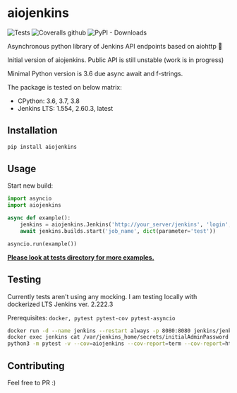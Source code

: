 # aiojenkins

![Tests](https://github.com/pbelskiy/aiojenkins/workflows/Tests/badge.svg)
![Coveralls github](https://img.shields.io/coveralls/github/pbelskiy/aiojenkins?label=Coverage)
![PyPI - Downloads](https://img.shields.io/pypi/dm/aiojenkins?color=1&label=Downloads)

Asynchronous python library of Jenkins API endpoints based on aiohttp 🥳

Initial version of aiojenkins. Public API is still unstable (work is in progress)

Minimal Python version is 3.6 due async await and f-strings.

The package is tested on below matrix:
- CPython: 3.6, 3.7, 3.8
- Jenkins LTS: 1.554, 2.60.3, latest

## Installation

```sh
pip install aiojenkins
```

## Usage

Start new build:
```python
import asyncio
import aiojenkins

async def example():
    jenkins = aiojenkins.Jenkins('http://your_server/jenkins', 'login', 'password')
    await jenkins.builds.start('job_name', dict(parameter='test'))

asyncio.run(example())
```
[__Please look at tests directory for more examples.__](https://github.com/pbelskiy/aiojenkins/tree/master/tests)

## Testing

Currently tests aren't using any mocking.
I am testing locally with dockerized LTS Jenkins ver. 2.222.3

Prerequisites: `docker, pytest pytest-cov pytest-asyncio`

```sh
docker run -d --name jenkins --restart always -p 8080:8080 jenkins/jenkins:lts
docker exec jenkins cat /var/jenkins_home/secrets/initialAdminPassword
python3 -m pytest -v --cov=aiojenkins --cov-report=term --cov-report=html
```

## Contributing

Feel free to PR :)
